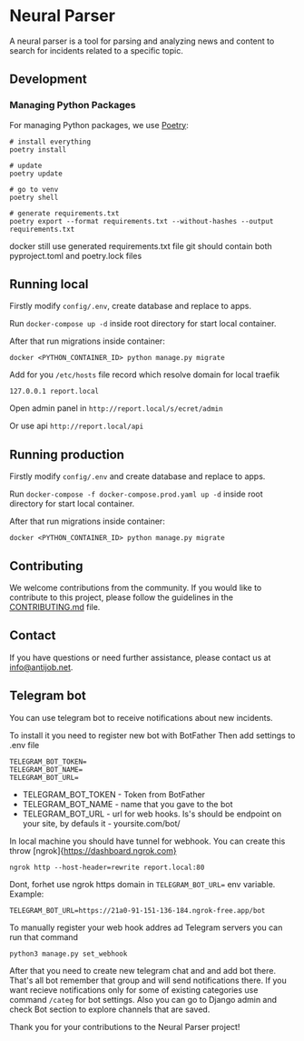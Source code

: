 # Neural Parser

A neural parser is a tool for parsing and analyzing news and content to search for incidents related to a specific topic.

## Development

### Managing Python Packages

For managing Python packages, we use [Poetry](https://python-poetry.org/docs/):

```
# install everything
poetry install

# update 
poetry update

# go to venv
poetry shell

# generate requirements.txt
poetry export --format requirements.txt --without-hashes --output requirements.txt
```

docker still use generated requirements.txt file
git should contain both pyproject.toml and poetry.lock files 


## Running local

Firstly modify `config/.env`, create database and replace to apps.

Run `docker-compose up -d` inside root directory for start local container.

After that run migrations inside container:

```
docker <PYTHON_CONTAINER_ID> python manage.py migrate
```

Add for you `/etc/hosts` file record which resolve domain for local traefik

```
127.0.0.1 report.local
```

Open admin panel in `http://report.local/s/ecret/admin`

Or use api `http://report.local/api`


## Running production

Firstly modify `config/.env` and create database and replace to apps.

Run `docker-compose -f docker-compose.prod.yaml up -d` inside root directory for start local container.

After that run migrations inside container:

```
docker <PYTHON_CONTAINER_ID> python manage.py migrate
```

## Contributing

We welcome contributions from the community. If you would like to contribute to this project, please follow the guidelines in the [CONTRIBUTING.md](CONTRIBUTING.md) file.

## Contact

If you have questions or need further assistance, please contact us at info@antijob.net.

## Telegram bot
You can use telegram bot to receive notifications about new incidents.

To install it you need to register new bot with BotFather
Then add settings to .env file
```
TELEGRAM_BOT_TOKEN=
TELEGRAM_BOT_NAME=
TELEGRAM_BOT_URL=
```
* TELEGRAM_BOT_TOKEN - Token from BotFather
* TELEGRAM_BOT_NAME - name that you gave to the bot
* TELEGRAM_BOT_URL - url for web hooks. Is's should be endpoint on your site, by defauls it - yoursite.com/bot/

In local machine you should have tunnel for webhook. You can create this throw [ngrok]{https://dashboard.ngrok.com}

`ngrok http --host-header=rewrite report.local:80`

Dont, forhet use ngrok https domain in `TELEGRAM_BOT_URL=` env variable. Example:

`TELEGRAM_BOT_URL=https://21a0-91-151-136-184.ngrok-free.app/bot`

To manually register your web hook addres ad Telegram servers you can run that command

`python3 manage.py set_webhook`

After that you need to create new telegram chat and and add bot there. That's all bot remember that group 
and will send notifications there. If you want recieve notifications only for some of existing categories
use command ```/categ``` for bot settings. 
Also you can go to Django admin and check Bot section to explore channels that are saved. 

Thank you for your contributions to the Neural Parser project!

